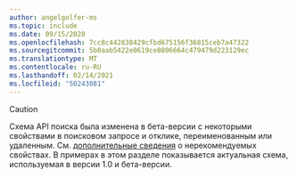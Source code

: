 ```yaml
---
author: angelgolfer-ms
ms.topic: include
ms.date: 09/15/2020
ms.openlocfilehash: 7cc8c442838429cfbd675156f36815ceb7a47322
ms.sourcegitcommit: 5b0aab5422e0619ce8806664c479479d223129ec
ms.translationtype: MT
ms.contentlocale: ru-RU
ms.lasthandoff: 02/14/2021
ms.locfileid: "50243081"
---
```

<!-- markdownlint-disable MD041-->

> [!CAUTION]
> Схема API поиска была изменена в бета-версии с некоторыми свойствами в поисковом запросе и отклике, переименованным или удаленным. См. [дополнительные сведения](/graph/api/resources/search-api-overview?view=graph-rest-beta&preserve-view=true#schema-change-deprecation-warning) о нерекомендуемых свойствах. В примерах в этом разделе показывается актуальная схема, используемая в версии 1.0 и бета-версии.